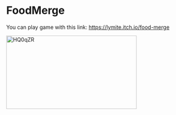 # FoodMerge
You can play game with this link: https://lymite.itch.io/food-merge

<img width="347" height="195" alt="HQ0qZR" src="https://github.com/user-attachments/assets/b025c2c7-05ec-472d-a31e-3b47fd5af8ac" />
